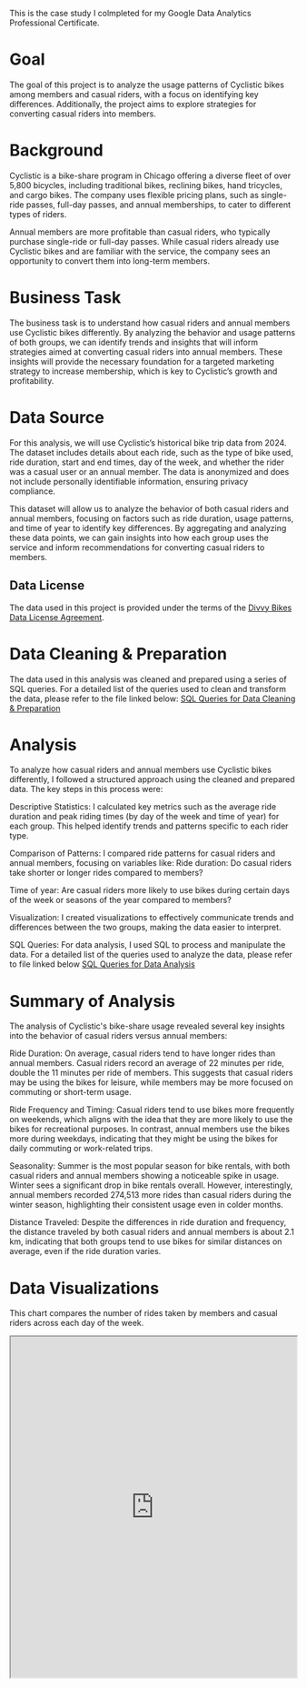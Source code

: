 

This is the case study I colmpleted for my Google Data Analytics Professional Certificate.

# **Goal**
The goal of this project is to analyze the usage patterns of Cyclistic bikes among members and casual riders, with a focus on identifying key differences. Additionally, the project aims to explore strategies for converting casual riders into members.

# **Background**
Cyclistic is a bike-share program in Chicago offering a diverse fleet of over 5,800 bicycles, including traditional bikes, reclining bikes, hand tricycles, and cargo bikes. The company uses flexible pricing plans, such as single-ride passes, full-day passes, and annual memberships, to cater to different types of riders.

Annual members are more profitable than casual riders, who typically purchase single-ride or full-day passes. While casual riders already use Cyclistic bikes and are familiar with the service, the company sees an opportunity to convert them into long-term members.

# **Business Task**
The business task is to understand how casual riders and annual members use Cyclistic bikes differently. By analyzing the behavior and usage patterns of both groups, we can identify trends and insights that will inform strategies aimed at converting casual riders into annual members. These insights will provide the necessary foundation for a targeted marketing strategy to increase membership, which is key to Cyclistic’s growth and profitability.

# **Data Source**
For this analysis, we will use Cyclistic’s historical bike trip data from 2024. The dataset includes details about each ride, such as the type of bike used, ride duration, start and end times, day of the week, and whether the rider was a casual user or an annual member. The data is anonymized and does not include personally identifiable information, ensuring privacy compliance.

This dataset will allow us to analyze the behavior of both casual riders and annual members, focusing on factors such as ride duration, usage patterns, and time of year to identify key differences. By aggregating and analyzing these data points, we can gain insights into how each group uses the service and inform recommendations for converting casual riders to members.

## Data License

The data used in this project is provided under the terms of the [Divvy Bikes Data License Agreement](https://divvybikes.com/data-license-agreement).

# **Data Cleaning & Preparation**
The data used in this analysis was cleaned and prepared using a series of SQL queries. For a detailed list of the queries used to clean and transform the data, please refer to the file linked below:
[SQL Queries for Data Cleaning & Preparation](https://github.com/Data-cat750/analytics-portfolio/blob/main/Cyclistic/SQL)

# **Analysis**
To analyze how casual riders and annual members use Cyclistic bikes differently, I followed a structured approach using the cleaned and prepared data. The key steps in this process were:

Descriptive Statistics: I calculated key metrics such as the average ride duration and peak riding times (by day of the week and time of year) for each group. This helped identify trends and patterns specific to each rider type.

Comparison of Patterns: I compared ride patterns for casual riders and annual members, focusing on variables like:
  Ride duration: Do casual riders take shorter or longer rides compared to members?
  
  Time of year: Are casual riders more likely to use bikes during certain days of the week or seasons of the year compared to members?

  Visualization: I created visualizations to effectively communicate trends and differences between the two groups, making the data easier to interpret.

SQL Queries: For data analysis, I used SQL to process and manipulate the data. For a detailed list of the queries used to analyze the data, please refer to file linked below
[SQL Queries for Data Analysis](https://github.com/Data-cat750/analytics-portfolio/blob/main/Cyclistic/SQL%20Analysis)

# **Summary of Analysis**
The analysis of Cyclistic's bike-share usage revealed several key insights into the behavior of casual riders versus annual members:

Ride Duration: On average, casual riders tend to have longer rides than annual members. Casual riders record an average of 22 minutes per ride, double the 11 minutes per ride of members. This suggests that casual riders may be using the bikes for leisure, while members may be more focused on commuting or short-term usage.

Ride Frequency and Timing:
Casual riders tend to use bikes more frequently on weekends, which aligns with the idea that they are more likely to use the bikes for recreational purposes.
In contrast, annual members use the bikes more during weekdays, indicating that they might be using the bikes for daily commuting or work-related trips.

Seasonality:
Summer is the most popular season for bike rentals, with both casual riders and annual members showing a noticeable spike in usage.
Winter sees a significant drop in bike rentals overall. However, interestingly, annual members recorded 274,513 more rides than casual riders during the winter season, highlighting their consistent usage even in colder months.

Distance Traveled: Despite the differences in ride duration and frequency, the distance traveled by both casual riders and annual members is about 2.1 km, indicating that both groups tend to use bikes for similar distances on average, even if the ride duration varies.


# **Data Visualizations**

This chart compares the number of rides taken by members and casual riders across each day of the week.
<iframe src="https://public.tableau.com/views/BikeRentalsbyDayAComparisonofMemberandCasualRiders/Sheet2?:embed=y&:display_count=yes&:showTabs=no&:toolbar=yes" width="100%" height="600"></iframe>


